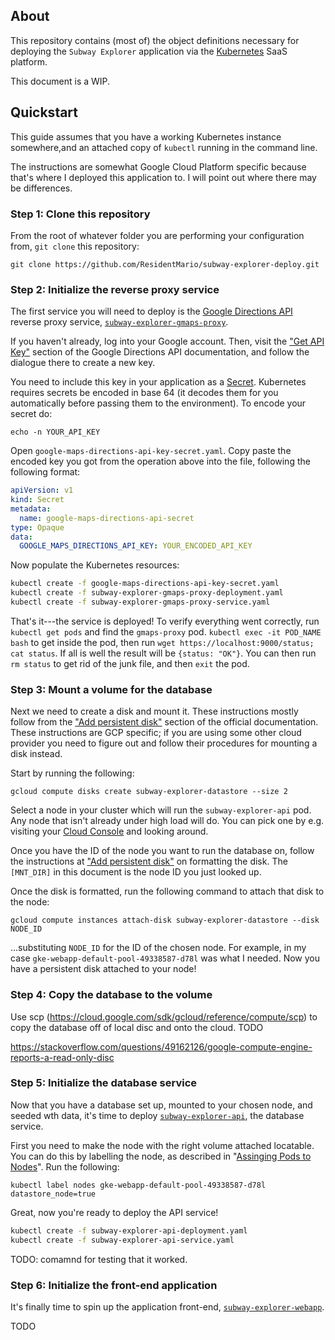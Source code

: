 ## About

This repository contains (most of) the object definitions necessary for deploying the `Subway Explorer` application via 
the [Kubernetes](https://kubernetes.io/docs/concepts/storage/volumes/) SaaS platform.

This document is a WIP.

## Quickstart

This guide assumes that you have a working Kubernetes instance somewhere,and an attached copy of `kubectl` running in the command line.

The instructions are somewhat Google Cloud Platform specific because that's where I deployed this application to. I will point out where there may be differences.

### Step 1: Clone this repository

From the root of whatever folder you are performing your configuration from, `git clone` this repository:

    git clone https://github.com/ResidentMario/subway-explorer-deploy.git

### Step 2: Initialize the reverse proxy service

The first service you will need to deploy is the [Google Directions API](https://github.com/ResidentMario/subway-explorer-gmaps-proxy) reverse proxy service, [`subway-explorer-gmaps-proxy`](https://github.com/ResidentMario/subway-explorer-gmaps-proxy).

If you haven't already, log into your Google account. Then, visit the ["Get API Key"](https://developers.google.com/maps/documentation/directions/get-api-key) section of the Google Directions API documentation, and follow the dialogue there to create a new key.

You need to include this key in your application as a [Secret](https://kubernetes.io/docs/concepts/configuration/secret/). Kubernetes requires secrets be encoded in base 64 (it decodes them for you automatically before passing them to the environment). To encode your secret do:

    echo -n YOUR_API_KEY

Open `google-maps-directions-api-key-secret.yaml`. Copy paste the encoded key you got from the operation above into the file, following the following format:

```yaml
apiVersion: v1
kind: Secret
metadata:
  name: google-maps-directions-api-secret
type: Opaque
data:
  GOOGLE_MAPS_DIRECTIONS_API_KEY: YOUR_ENCODED_API_KEY
```

Now populate the Kubernetes resources:

```sh
kubectl create -f google-maps-directions-api-key-secret.yaml
kubectl create -f subway-explorer-gmaps-proxy-deployment.yaml
kubectl create -f subway-explorer-gmaps-proxy-service.yaml
```

That's it---the service is deployed! To verify everything went correctly, run `kubectl get pods` and find the `gmaps-proxy` pod. `kubectl exec -it POD_NAME bash` to get inside the pod, then run `wget https://localhost:9000/status; cat status`. If all is well the result will be `{status: "OK"}`. You can then run `rm status` to get rid of the junk file, and then `exit` the pod.

### Step 3: Mount a volume for the database

Next we need to create a disk and mount it. These instructions mostly follow from the ["Add persistent disk"](https://cloud.google.com/compute/docs/disks/add-persistent-disk#create_disk) section of the official documentation. These instructions are GCP specific; if you are using some other cloud provider you need to figure out and follow their procedures for mounting a disk instead.

Start by running the following: 

    gcloud compute disks create subway-explorer-datastore --size 2

Select a node in your cluster which will run the `subway-explorer-api` pod. Any node that isn't already under high load will do. You can pick one by e.g. visiting your [Cloud Console](https://console.cloud.google.com/) and looking around.

Once you have the ID of the node you want to run the database on, follow the instructions at ["Add persistent disk"](https://cloud.google.com/compute/docs/disks/add-persistent-disk#create_disk) on formatting the disk. The `[MNT_DIR]` in this document is the node ID you just looked up.
 
 
Once the disk is formatted, run the following command to attach that disk to the node:

    gcloud compute instances attach-disk subway-explorer-datastore --disk NODE_ID

...substituting `NODE_ID` for the ID of the chosen node. For example, in my case `gke-webapp-default-pool-49338587-d78l` was what I needed. Now you have a persistent disk attached to your node!

### Step 4: Copy the database to the volume

Use scp (https://cloud.google.com/sdk/gcloud/reference/compute/scp) to copy the database off of local disc and onto the cloud. TODO

https://stackoverflow.com/questions/49162126/google-compute-engine-reports-a-read-only-disc

### Step 5: Initialize the database service

Now that you have a database set up, mounted to your chosen node, and seeded wth data, it's time to deploy [`subway-explorer-api`](https://github.com/ResidentMario/subway-explorer-api), the database service.

First you need to make the node with the right volume attached locatable. You can do this by labelling the node, as described in "[Assinging Pods to Nodes](https://kubernetes.io/docs/concepts/configuration/assign-pod-node/)". Run the following:

    kubectl label nodes gke-webapp-default-pool-49338587-d78l datastore_node=true

Great, now you're ready to deploy the API service!

```sh
kubectl create -f subway-explorer-api-deployment.yaml
kubectl create -f subway-explorer-api-service.yaml
```

TODO: comamnd for testing that it worked.

### Step 6: Initialize the front-end application

It's finally time to spin up the application front-end, [`subway-explorer-webapp`](https://github.com/ResidentMario/subway-explorer-webapp).

TODO